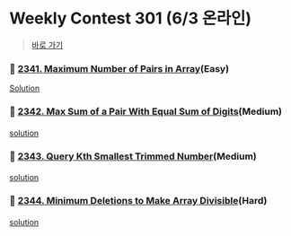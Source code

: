 # Weekly Contest 301 (6/3 온라인)
> [바로 가기](https://leetcode.com/contest/weekly-contest-302/)

####
### 👀 [2341. Maximum Number of Pairs in Array](https://leetcode.com/contest/weekly-contest-302/problems/maximum-number-of-pairs-in-array/)(Easy)
[Solution]()
####
####
### 👀 [2342. Max Sum of a Pair With Equal Sum of Digits](https://leetcode.com/contest/weekly-contest-302/problems/max-sum-of-a-pair-with-equal-sum-of-digits/)(Medium)
####
[solution]()
####
### 👀 [2343. Query Kth Smallest Trimmed Number]([https://leetcode.com/contest/weekly-contest-301/problems/move-pieces-to-obtain-a-string/](https://leetcode.com/contest/weekly-contest-302/problems/query-kth-smallest-trimmed-number/))(Medium)
####
[solution]()
####
### 👀 [2344. Minimum Deletions to Make Array Divisible](https://leetcode.com/contest/weekly-contest-302/problems/minimum-deletions-to-make-array-divisible/)(Hard)
####
[solution]()

